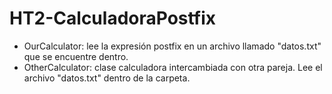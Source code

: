 # HT2-CalculadoraPostfix
- OurCalculator: lee la expresión postfix en un archivo llamado "datos.txt" que se encuentre dentro.
- OtherCalculator: clase calculadora intercambiada con otra pareja. Lee el archivo "datos.txt" dentro de la carpeta.